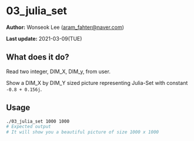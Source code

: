 # 03_julia_set

**Author:** Wonseok Lee (aram_fahter@naver.com)

**Last update:** 2021-03-09(TUE)

## What does it do?

Read two integer, DIM_X, DIM_y, from user.

Show a DIM_X by DIM_Y sized picture representing Julia-Set with constant `-0.8 + 0.156j`.

## Usage

```bash
./03_julia_set 1000 1000
# Expected output
# It will show you a beautiful picture of size 1000 x 1000
```